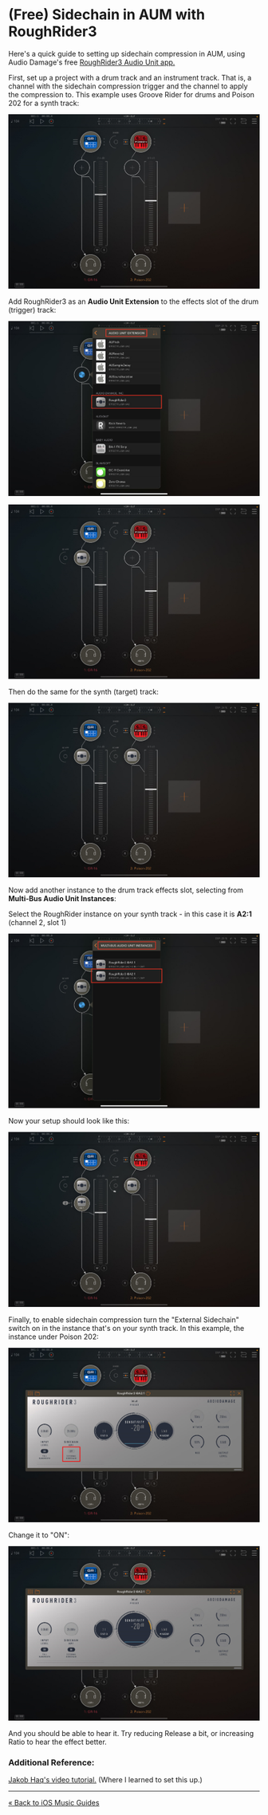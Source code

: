 # (Free) Sidechain in AUM with RoughRider3

Here's a quick guide to setting up sidechain compression in AUM, using Audio Damage's free [RoughRider3 Audio Unit app.](https://apps.apple.com/us/app/roughrider3/id1496058931)

First, set up a project with a drum track and an instrument track. That is, a channel with the sidechain compression trigger and the channel to apply the compression to. This example uses Groove Rider for drums and Poison 202 for a synth track:

![Initial setup](img/sidechain-1.jpg?raw=true)

Add RoughRider3 as an **Audio Unit Extension** to the effects slot of the drum (trigger) track:

![Add 1st RoughRider3 instance](img/sidechain-2.jpg?raw=true)

![Add 1st RoughRider3 instance](img/sidechain-3.jpg?raw=true)

Then do the same for the synth (target) track:

![Add 2nd RoughRider3 instance](img/sidechain-4.jpg?raw=true)

Now add another instance to the drum track effects slot, selecting from **Multi-Bus Audio Unit Instances**:

Select the RoughRider instance on your synth track - in this case it is **A2:1** (channel 2, slot 1)

![Add 3rd RoughRider3 instance](img/sidechain-5.jpg?raw=true)

Now your setup should look like this:

![Final layout](img/sidechain-6.jpg?raw=true)

Finally, to enable sidechain compression turn the "External Sidechain" switch on in the instance that's on your synth track. In this example, the instance under Poison 202:

![Final layout](img/sidechain-7.jpg?raw=true)

Change it to "ON":

![Final layout](img/sidechain-8.jpg?raw=true)

And you should be able to hear it. Try reducing Release a bit, or increasing Ratio to hear the effect better.

### Additional Reference:

[Jakob Haq's video tutorial.](https://www.youtube.com/watch?v=yT__YC5E3bw) (Where I learned to set this up.)

---

[« Back to iOS Music Guides](readme.md)
